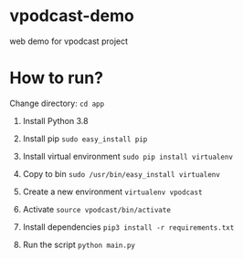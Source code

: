 # vpodcast-demo
web demo for vpodcast project

# How to run?

Change directory:
```cd app```

1. Install Python 3.8
2. Install pip
```sudo easy_install pip```

3. Install virtual environment
```sudo pip install virtualenv```

4. Copy to bin 
```sudo /usr/bin/easy_install virtualenv```

5. Create a new environment 
```virtualenv vpodcast```

6. Activate
```source vpodcast/bin/activate```

7. Install dependencies
```pip3 install -r requirements.txt```

8. Run the script
```python main.py```
